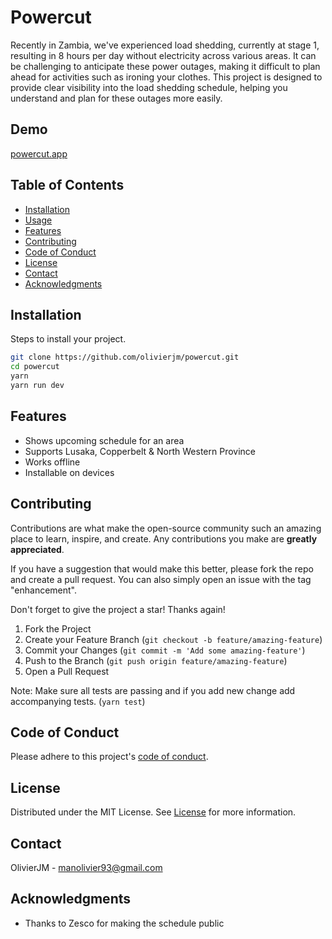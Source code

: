 
# Powercut

Recently in Zambia, we've experienced load shedding, currently at stage 1, resulting in 8 hours per day without electricity across various areas. It can be challenging to anticipate these power outages, making it difficult to plan ahead for activities such as ironing your clothes. This project is designed to provide clear visibility into the load shedding schedule, helping you understand and plan for these outages more easily.

## Demo

[powercut.app](powercut.app)

## Table of Contents

- [Installation](#installation)
- [Usage](#usage)
- [Features](#features)
- [Contributing](#contributing)
- [Code of Conduct](#code-of-conduct)
- [License](#license)
- [Contact](#contact)
- [Acknowledgments](#acknowledgments)

## Installation

Steps to install your project.

```bash
git clone https://github.com/olivierjm/powercut.git
cd powercut
yarn
yarn run dev
```


## Features

- Shows upcoming schedule for an area
- Supports Lusaka, Copperbelt & North Western Province
- Works offline
- Installable on devices

## Contributing

Contributions are what make the open-source community such an amazing place to learn, inspire, and create. Any contributions you make are **greatly appreciated**.

If you have a suggestion that would make this better, please fork the repo and create a pull request. You can also simply open an issue with the tag "enhancement".

Don't forget to give the project a star! Thanks again!

1. Fork the Project
2. Create your Feature Branch (`git checkout -b feature/amazing-feature`)
3. Commit your Changes (`git commit -m 'Add some amazing-feature'`)
4. Push to the Branch (`git push origin feature/amazing-feature`)
5. Open a Pull Request

Note: Make sure all tests are passing and if you add new change add accompanying tests. (`yarn test`)

## Code of Conduct

Please adhere to this project's [code of conduct](CODE_OF_CONDUCT.md).

## License

Distributed under the MIT License. See [License](LICENSE.md) for more information.

## Contact

OlivierJM - manolivier93@gmail.com

## Acknowledgments

- Thanks to Zesco for making the schedule public

